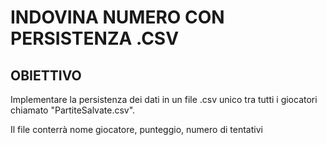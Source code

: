 # INDOVINA NUMERO CON PERSISTENZA .CSV

## OBIETTIVO

Implementare la persistenza dei dati in un file .csv unico tra tutti i giocatori chiamato "PartiteSalvate.csv".

Il file conterrà nome giocatore, punteggio, numero di tentativi